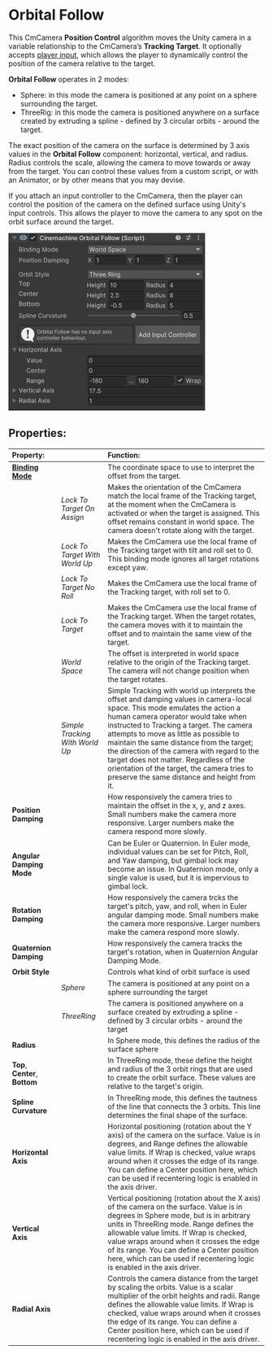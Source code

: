 # Orbital Follow

This CmCamera __Position Control__ algorithm moves the Unity camera in a variable relationship to the CmCamera’s __Tracking Target__. It optionally accepts [player input](https://docs.unity3d.com/Manual/ConventionalGameInput.html), which allows the player to dynamically control the position of the camera relative to the target.

__Orbital Follow__ operates in 2 modes:
- Sphere: in this mode the camera is positioned at any point on a sphere surrounding the target.
- ThreeRig: in this mode the camera is positioned anywhere on a surface created by extruding a spline - defined by 3 circular orbits - around the target.

The exact position of the camera on the surface is determined by 3 axis values in the __Orbital Follow__ component: horizontal, vertical, and radius.  Radius controls the scale, allowing the camera to move towards or away from the target.  You can control these values from a custom script, or with an Animator, or by other means that you may devise.

If you attach an input controller to the CmCamera, then the player can control the position of the camera on the defined surface using Unity's input controls.  This allows the player to move the camera to any spot on the orbit surface around the target. 

![Orbital Transposer](images/OrbitalFollowInspector.png)

## Properties:

| **Property:** || **Function:** |
|:---|:---|:---|
| __[Binding Mode](CinemachineBindingModes.md)__ || The coordinate space to use to interpret the offset from the target. |
| | _Lock To Target On Assign_ | Makes the orientation of the CmCamera match the local frame of the Tracking target, at the moment when the CmCamera is activated or when the target is assigned. This offset remains constant in world space. The camera doesn't rotate along with the target. |
| | _Lock To Target With World Up_ | Makes the CmCamera use the local frame of the Tracking target with tilt and roll set to 0. This binding mode ignores all target rotations except yaw. |
| | _Lock To Target No Roll_ | Makes the CmCamera use the local frame of the Tracking target, with roll set to 0. |
| | _Lock To Target_ | Makes the CmCamera use the local frame of the Tracking target. When the target rotates, the camera moves with it to maintain the offset and to maintain the same view of the target. |
| | _World Space_ | The offset is interpreted in world space relative to the origin of the Tracking target. The camera will not change position when the target rotates. |
| | _Simple Tracking With World Up_ | Simple Tracking with world up interprets the offset and damping values in camera-local space. This mode emulates the action a human camera operator would take when instructed to Tracking a target. The camera attempts to move as little as possible to maintain the same distance from the target; the direction of the camera with regard to the target does not matter. Regardless of the orientation of the target, the camera tries to preserve the same distance and height from it. |
| __Position Damping__ || How responsively the camera tries to maintain the offset in the x, y, and z axes. Small numbers make the camera more responsive. Larger numbers make the camera respond more slowly.  |
| __Angular Damping Mode__ || Can be Euler or Quaternion.  In Euler mode, individual values can be set for Pitch, Roll, and Yaw damping, but gimbal lock may become an issue.  In Quaternion mode, only a single value is used, but it is impervious to gimbal lock.  |
| __Rotation Damping__ || How responsively the camera trcks the target's pitch, yaw, and roll, when in Euler angular damping mode. Small numbers make the camera more responsive. Larger numbers make the camera respond more slowly.|
| __Quaternion Damping__ || How responsively the camera tracks the target's rotation, when in Quaternion Angular Damping Mode.|
| __Orbit Style__ || Controls what kind of orbit surface is used |
|| _Sphere_| The camera is positioned at any point on a sphere surrounding the target |
|| _ThreeRing_| The camera is positioned anywhere on a surface created by extruding a spline - defined by 3 circular orbits - around the target |
| __Radius__ || In Sphere mode, this defines the radius of the surface sphere |
| __Top__, __Center__, __Bottom__ || In ThreeRing mode, these define the height and radius of the 3 orbit rings that are used to create the orbit surface.  These values are relative to the target's origin. |
| __Spline Curvature__ || In ThreeRing mode, this defines the tautness of the line that connects the 3 orbits. This line determines the final shape of the surface. |
| __Horizontal Axis__ || Horizontal positioning (rotation about the Y axis) of the camera on the surface.  Value is in degrees, and Range defines the allowable value limits.  If Wrap is checked, value wraps around when it crosses the edge of its range.  You can define a Center position here, which can be used if recentering logic is enabled in the axis driver. |
| __Vertical Axis__ || Vertical positioning (rotation about the X axis) of the camera on the surface.  Value is in degrees in Sphere mode, but is in arbitrary units in ThreeRing mode.  Range defines the allowable value limits.  If Wrap is checked, value wraps around when it crosses the edge of its range.  You can define a Center position here, which can be used if recentering logic is enabled in the axis driver. |
| __Radial Axis__ || Controls the camera distance from the target by scaling the orbits.  Value is a scalar multiplier of the orbit heights and radii.  Range defines the allowable value limits.  If Wrap is checked, value wraps around when it crosses the edge of its range.  You can define a Center position here, which can be used if recentering logic is enabled in the axis driver. |
